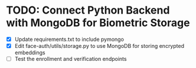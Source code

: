 # TODO: Connect Python Backend with MongoDB for Biometric Storage

- [x] Update requirements.txt to include pymongo
- [x] Edit face-auth/utils/storage.py to use MongoDB for storing encrypted embeddings
- [ ] Test the enrollment and verification endpoints
